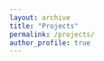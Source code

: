 ```yaml
---
layout: archive
title: "Projects"
permalink: /projects/
author_profile: true
---
```


<!---

**1. Robust AI Guided by the Immune System**
------
Driven by rapid advances in neural networks (NNs), artificial intelligence has achieved remarkable success in many fields. However, small perturbations invisible to humans can be purposely added to inputs to cause NNs to make incorrect predictions. What is more, attackers can even customize different perturbation strategies to bypass existing NNs' learning methods and defenses. Thus, one open question is how to make NNs more robust to such adversarial perturbations. Humans have a highly evolved immune system that can defend against multiple threats, even those never encountered before. Inspired by the powerful immune system, this project aims to infuse key immune system principles into NNs to reduce the substantial gap between existing machine-centric robust learning frameworks and robust immune models. The project requires techniques such as population-based optimization, robust training, knowledge distillation, etc.

<div  align="center">
<img src='/images/immune_AI.png' width='500'>
</div>


**2. Robust AI with Theoretical Guarantee**
------
The project aims at (1) developing mathematical tools for supporting reliable implementations of AI algorithms (2) developing AI algorithms that are capable of making decisions and performing tasks in the face of uncertainties and perturbations. The project seeks to provide theoretical guarantees for the robustness of these algorithms, ensuring that they are able to maintain their performance and accuracy even when faced with unexpected and malicious inputs in an unreliable environment. The project involves the use of advanced techniques from mathematics, statistics, and computer science to develop algorithms that are capable of making AI systems more reliable, secure, and trustworthy. The ultimate goal of the project is to develop AI systems that are robust and reliable in real-world scenarios, enabling their safe and ethical deployment across a wide range of industries and applications.

<div  align="center">
<img src='/images/CNN_Recovery.png' width='500'>
</div>

**3. Backdoor Detection and Mitigation**
------
Backdoor attacks are a category of attacks on deep learning models where an attacker inserts a hidden trigger pattern into the training data, which can cause the model to misclassify inputs containing that pattern. Backdoor attacks can be difficult to detect and mitigate. This porject aims to detect and mitigate backdoor in different learning phases (data processing, training, and inference).

<div  align="center">
<img src='/images/DFTND_Framework.png' width='400'>
<img src='/images/Trojan3.JPG' width='240'>
</div>


**4. Privacy protection in AI**
------
One big concern is the exposure of privacy brought on by the data-intensive nature of AI, which may cause destructive outcomes, e.g., allowing hackers to lock you out of your house that uses smart locks. There are two fundamental challenges to preserve privacy in AI: (1) Privacy protection often stands at odds with AI's data requirements; (2) Privacy must be considered along the entire end-to-end pipeline - from data ingestion to model applications. The project will involve developing methods to preserve privacy throughout the AI workflow without compromising state-of-the-art performance.
<div  align="center">
<img src='/images/Quantization_tensor.png' width='550'>
  <img src='/images/multi_trig_key.png' width='450'>
</div>

**5. Data-Driven Methods in Power System with Physics-Constraints**
------
The project aims at developing advanced machine learning and data-driven algorithms to optimize power system operations while respecting physical constraints. The project seeks to leverage large amounts of data from various sources, including PMU, SCADA, and weather forecasts, to predict and optimize power system behavior and improve energy efficiency. The project also aims to incorporate physics-based models and constraints to ensure that the optimized solutions are safe, reliable, and stable. The ultimate goal of the project is to develop scalable and efficient data-driven methods that can help transform the power sector towards a more sustainable and resilient future.

<div  align="center">
<img src='/images/data_driven_power_grid.png' width='500'>
</div>

--->

<!--
**Robust AI Guided by the Immune System**
------
[RAILS:](https://github.com/wangren09/RAILS) We proposed a novel deep defense framework, **Robust Adversarial Immune-inspired Learning System (RAILS)**, by emulating the key mechanisms of the mammalian immune system. Here is a brief introduction to RAILS and a demo of RAILS [Intro and Demo:](https://drive.google.com/file/d/1vnOMEo4iOHjn7bU-WWwoh6nD8Ugtd7wD/view?usp=sharing).

**Comparions Between Simplified Immune System and RAILS Computational Workflow:**
<div  align="center">
<img src='/images/bio_comp_v5.png' width='600'>
</div>

**Performance and Architecture:**
<p align="center">
  <img src="/images/RAILS_Arch.png" width="335" />
  <img src="/images/radar_new.png" width="450" /> 
</p>



**Robustness on Deep Non-Parametric Learning**
------
[ASK:](https://github.com/wangren09/ASK) We generated a novel **Adversarial Soft kNN Attack**, which has **superior attack efficiency and accuracy degradation** relative to previous kNN-based attacks. We developed an **Adversarial Soft kNN Defense** that can **improve the robustness** of both kNN-based classifiers and DNNs.

**Results and Visualization:**
<div  align="center">
<img src='/images/ASK1.png' width='335'>
<img src='/images/ASK3.jpg' width='450'>
</div>

**Robustify decision boundaries:**
<div  align="center">
<img src='/images/ASK2.png' width='500'>
</div>

**Towards Robustness in Meta-Learning Against Test Phase Attacks**
------
[MetaAdv:](https://github.com/wangren09/MetaAdv) We studied how adversarial robustness can be maintained in **few-shot learning** and proposed an **efficient adversarial few-shot learning framework**.

<div  align="center">
<img src='/images/MetaAdv.png' width='475'>
</div>
 
**Backdoor Model Detection Under Data-Scarce Regime**
------
[TrojanNet:](https://github.com/wangren09/TrojanNetDetector) We proposed **backdoor model detectors** that can effectively recognize **poisoned models** and reveal the **corresponding backdoor triggers** under the **data-limited** and **data-free** regimes.

**Trojan (backdoor) attack, frameworks, and trigger detection:**
<div  align="center">
<img src='/images/DFTND_Framework.png' width='400'>
<img src='/images/Trojan3.JPG' width='240'>
</div>


**Simultaneous Achievement of Data Privacy And Information Accuracy: Provable Privacy Protection in the Data Collection/Processing Phase**
------
We developed a **data privacy preserving framework** through quantization. We further developed an efficient data recovery method based on the nonconvex optimization and high-dimensional statistics such that the recovery error diminishes to zero. The method guarantees that any intruder accessing a small amount of data cannot reveal accurate information even with the knowledge of the quantization rule. Towards security enhancement, We developed a **distributed algorithm** such that multiple data owners could collect and process data separately and then collaboratively recover the data without sharing the raw information directly.

**Privacy protection:**
<div  align="center">
<img src='/images/Quantization_tensor.png' width='550'>
</div>

**Information extraction with prior knowledge:**
<div  align="center">
<img src='/images/DP2.png' width='330'>
</div>


**Multi-Trigger-Key: Privacy Protection in the Model Inference Phase**
------
We introduced a **Multi-Trigger-Key framework** that associates each protected task with a specifically designed trigger-key. The true information can be revealed by adding the trigger-key if the user is authorized.

**Multi-Trigger-Key Framework:**
<div  align="center">
<img src='/images/multi_trig_key.png' width='450'>
</div>



**Smart Grid Robustness and Uncertain Optimization with High-Penetration of Renewable Energy**
------
We proposed methods to **analyze the power grid robustness** and optimize the **economic dispatch** when considering highly stochastic renewable energy.

<div  align="center">
<img src='/images/smartg1.jpg' width='250'>
<img src='/images/smartg2.jpg' width='200'>
</div>

-->


<!-- 
**Twitter Sentiment Analysis with Recurrent Neural Networks**
------
We implemented a recurrent neural network (LSTM) based on TensorFlow for the task of sentiment analysis on natural language data. Sentiment analysis refers to the natural language processing task of classifying some collection of the text by its polarity. We analyzed the data from Twitter ([Sentiment140 dataset](http://www.sentiment140.com/)) and try to classify it as either "positive" or "negative". The tweets can be viewed as sequences of words in natural language and form the sequantial input to the RNN model. The goal is to understand the attitude of the person that generates the text.

<div align="center">
<img src='/images/RNN.png'>
</div>
-->
